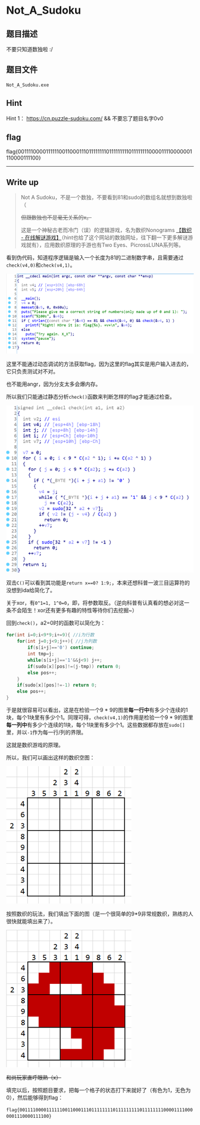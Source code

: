 # Not_A_Sudoku

## 题目描述

不要只知道数独啦 :/

## 题目文件

`Not_A_Sudoku.exe`

## Hint

Hint 1： https://cn.puzzle-sudoku.com/ && 不要忘了题目名字0v0

## flag

flag{001111000011111100110001110111111110111111111011111111000011110000001110000111100}

---

## Write up

> Not A Sudoku，不是一个数独，不要看到81和sudo的数组名就想到数独啦（ 
>
> ~~但跟数独也不是毫无关系的x。~~
>
> 这是一个神秘古老而冷门（误）的逻辑游戏，名为数织Nonograms [【数织 - 在线解谜游戏】](https://cn.puzzle-nonograms.com/)（hint也给了这个网站的数独网址，往下翻一下更多解谜游戏就有），应用数织原理的手游也有Two Eyes、PicrossLUNA系列等。

看到伪代码，知道程序逻辑是输入一个长度为81的二进制数字串，且需要通过`check(v4,0)`和`check(v4,1)`。

![:/](./README_pics/微信截图_20201016194543.png)

这里不能通过动态调试的方法获取flag，因为这里的flag其实是用户输入进去的，它只负责测试对不对。

也不能用angr，因为分支太多会爆内存。

所以我们只能通过静态分析`check()`函数来判断怎样的flag才能通过检查。

![:/](README_pics/微信截图_20201016201729.png)

双击`C()`可以看到其功能是`return x==0? 1:9;`，本来还想科普一波三目运算符的没想到ida给简化了。

关于xor，有`0^1=1, 1^0=0`，即，将参数取反。（逆向科普有认真看的想必对这一条不会陌生！xor还有更多有趣的特性等待你们去挖掘~）

回到`check()`，a2=0时的函数可以简化为：

```c
for(int i=0;i<9*9;i+=9){ //i为行数
    for(int j=0;j<9;j++){ //j为列数
        if(s[i+j]=='0') continue;
        int tmp=j;
        while(s[i+j]=='1'&&j<9) j++;
        if(sudo[x][pos]!=(j-tmp)) return 0;
        else pos++;
    }
    if(sudo[x][pos]!=-1) return 0;
    else pos++;
}
```

于是就很容易可以看出，这是在检验一个9 * 9的图里**每一行中**有多少个连续的1块，每个1块里有多少个1。同理可得，`check(v4,1)`的作用是检验一个9 * 9的图里**每一列中**有多少个连续的1块，每个1块里有多少个1。这些数据都存放在`sudo[]`里，并以`-1`作为每一行/列的界限。

这就是数织游戏的原理。

所以，我们可以画出这样的数织空图：

![:/](README_pics/微信截图_20201016213510.png)

按照数织的玩法，我们填出下面的图（是一个很简单的9*9非常规数织，熟练的人很快就能填出来了）。

![:/](README_pics/微信截图_20201016213959.png)

~~和尚玩家直呼眼熟（x）~~

填完以后，按照题目要求，把每一个格子的状态打下来就好了（有色为1，无色为0），然后能够得到flag：

`flag{001111000011111100110001110111111110111111111011111111000011110000001110000111100}`
